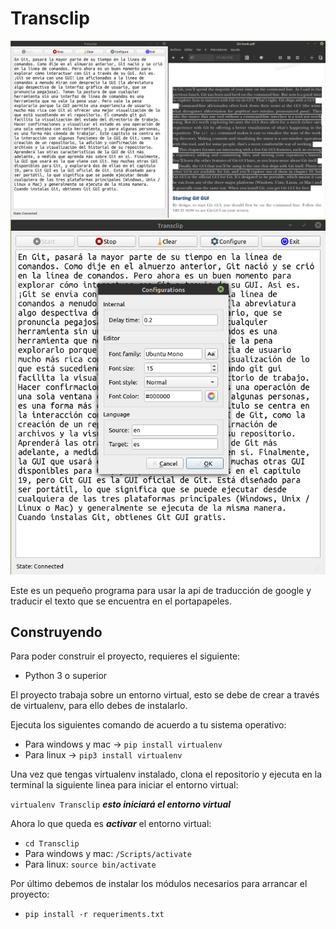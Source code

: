 # Transclip

![alt text](resources/screenshots/img-01.png)
![alt text](resources/screenshots/img-02.png)

Este es un pequeño programa para usar la api de traducción de google y traducir el texto que se encuentra en el portapapeles.

## Construyendo
Para poder construir el proyecto, requieres el siguiente:
- Python 3 o superior

El proyecto trabaja sobre un entorno virtual, esto se debe de crear a través de virtualenv, para ello debes de instalarlo.

Ejecuta los siguientes comando de acuerdo a tu sistema operativo:
- Para windows y mac -> ```pip install virtualenv```
- Para linux -> ```pip3 install virtualenv```

Una vez que tengas virtualenv instalado, clona el repositorio y ejecuta en la terminal la siguiente linea para iniciar el entorno virtual:

```virtualenv Transclip``` __*esto iniciará el entorno virtual*__

Ahora lo que queda es __*activar*__ el entorno virtual:
- ``` cd Transclip ```
- Para windows y mac: ```/Scripts/activate ```
- Para linux: ``` source bin/activate ```

Por último debemos de instalar los módulos necesarios para arrancar el proyecto:

- ``` pip install -r requeriments.txt ```